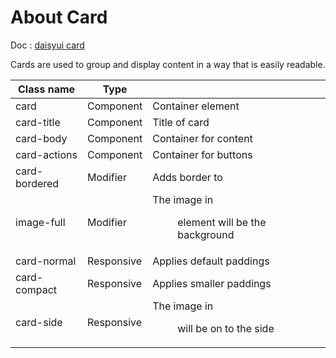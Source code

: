 # About Card

Doc : [daisyui card](https://daisyui.com/components/card/)

Cards are used to group and display content in a way that is easily readable.

| Class name    | Type       |                                                      |
| ------------- | ---------- | ---------------------------------------------------- |
| card          | Component  | Container element                                    |
| card-title    | Component  | Title of card                                        |
| card-body     | Component  | Container for content                                |
| card-actions  | Component  | Container for buttons                                |
| card-bordered | Modifier   | Adds border to <card>                                |
| image-full    | Modifier   | The image in <figure> element will be the background |
| card-normal   | Responsive | Applies default paddings                             |
| card-compact  | Responsive | Applies smaller paddings                             |
| card-side     | Responsive | The image in <figure> will be on to the side         |
